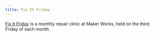 ```yaml
---
title: Fix It Friday
---
```

[Fix It Friday] is a monthly repair clinic at Maker Works, held on
the third Friday of each month.

[Fix It Friday]:https://www.maker-works.com/events/fixitfriday


